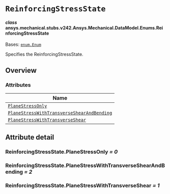 # `ReinforcingStressState`



#### *class* ansys.mechanical.stubs.v242.Ansys.Mechanical.DataModel.Enums.ReinforcingStressState

Bases: [`enum.Enum`](https://docs.python.org/3/library/enum.html#enum.Enum)

Specifies the ReinforcingStressState.

<!-- !! processed by numpydoc !! -->

<a id="overview"></a>

## Overview

### Attributes

| Name |
| ---------------------------------------------------------------------------------------------------------------- |
| [`PlaneStressOnly`](#ReinforcingStressState.PlaneStressOnly) |
| [`PlaneStressWithTransverseShearAndBending`](#ReinforcingStressState.PlaneStressWithTransverseShearAndBending) |
| [`PlaneStressWithTransverseShear`](#ReinforcingStressState.PlaneStressWithTransverseShear) |

<a id="attribute-detail"></a>

## Attribute detail

<a id="ReinforcingStressState.PlaneStressOnly"></a>

### ReinforcingStressState.PlaneStressOnly *= 0*

<a id="ReinforcingStressState.PlaneStressWithTransverseShearAndBending"></a>

### ReinforcingStressState.PlaneStressWithTransverseShearAndBending *= 2*

<a id="ReinforcingStressState.PlaneStressWithTransverseShear"></a>

### ReinforcingStressState.PlaneStressWithTransverseShear *= 1*


